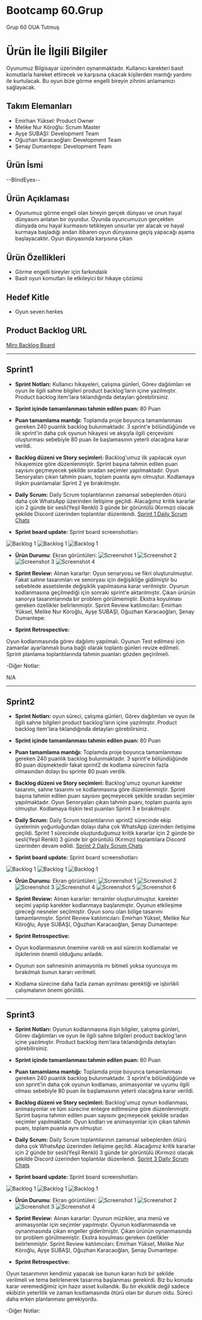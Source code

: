 
# **Bootcamp 60.Grup**

Grup 60 OUA Tutmuş

# Ürün İle İlgili Bilgiler
 Oyunumuz Bilgisayar üzerinden oynanmaktadır. Kullanıcı karekteri basit komutlarla hareket ettirecek ve karşısına çıkacak kişilerden mantığı yardımı ile kurtulacak. Bu oyun bize görme engelli bireyin zihnini anlamamızı sağlayacak.

## Takım Elemanları

- Emirhan Yüksel: Product Owner
- Melike Nur Köroğlu: Scrum Master
- Ayşe SUBAŞI: Development Team
- Oğuzhan Karacaoğlan: Development Team
- Şenay Dumantepe: Development Team 

## Ürün İsmi

--BlindEyes--

## Ürün Açıklaması

- Oyunumuz görme engeli olan bireyin gerçek dünyası ve onun hayal dünyasını anlatan bir oyundur. Oyunda oyuncumuzun gerçekten dünyada onu hayal kurmasını tetikleyen unsurlar yer alacak ve hayal kurmaya başladığı andan itibaren oyun dünyasına geçiş yapacağı aşama başlayacaktır. Oyun dünyasında karşısına çıkan

## Ürün Özellikleri

- Görme engelli bireyler için farkındalık
- Basit oyun komutları ile etkileyici bir hikaye çözümü


## Hedef Kitle

- Oyun seven herkes


## Product Backlog URL

[Miro Backlog Board](https://miro.com/app/board/uXjVO5l1S8o=/?share_link_id=436440516610)

---
## Sprint1

-  **Sprint Notları:** Kullanıcı hikayeleri, çalışma günleri, Görev dağılımları ve oyun ile ilgili sahne bilgileri product backlog'ların içine yazılmıştır. Product backlog item'lara tıklandığında detayları görebilirsiniz.

- **Sprint içinde tamamlanması tahmin edilen puan:** 80 Puan

- **Puan tamamlama mantığı:** Toplamda proje boyunca tamamlanması gereken 240 puanlık backlog bulunmaktadır. 3 sprint'e bölündüğünde ve ilk sprint'in daha çok oyunun hikayesi ve akşıyla ilgili çerçevisini oluşturması sebebiyle 80 puan ile başlamasının yeterli olacağına karar verildi.

- **Backlog düzeni ve Story seçimleri:** Backlog'umuz ilk yapılacak oyun hikayemize göre düzenlenmiştir. Sprint başına tahmin edilen puan sayısını geçmeyecek şekilde sıradan seçimler yapılmaktadır. Oyun Senoryaları çıkan tahmin puanı, toplam puanla aynı olmuştur. Kodlamaya ilişkin puanlamalar Sprint 2 ye bırakılmıştır.

- **Daily Scrum:**  Daily Scrum toplantılarının zamansal sebeplerden ötürü  daha çok WhatsApp üzerinden iletişime geçildi. Alacağımız kritik kararlar için 2 günde bir sesli(Yeşil Renkli) 3 günde bir görüntülü (Kırmızı) olacak şekilde Discord üzerinden toplantılar düzenlendi. [Sprint 1 Daily Scrum Chats](https://github.com/Piyro/Bootcamp60.grup/blob/main/ProjectManagement/DailyScrumMeetingNotesSprint1.60.grup.docx)

- **Sprint board update:** Sprint board screenshotları: 

![Backlog 1](https://github.com/Piyro/Bootcamp60.grup/blob/main/ProjectManagement/backlog.PNG)
![Backlog 1](https://github.com/Piyro/Bootcamp60.grup/blob/main/ProjectManagement/backlog2.PNG)
![Backlog 1](https://github.com/Piyro/Bootcamp60.grup/blob/main/ProjectManagement/backlog3.PNG)

- **Ürün Durumu**: Ekran görüntüleri:
![Screenshot 1](https://github.com/Piyro/Bootcamp60.grup/blob/main/ProjectManagement/%C3%BCr%C3%BCn1.jpeg)
![Screenshot 2](https://github.com/Piyro/Bootcamp60.grup/blob/main/ProjectManagement/%C3%BCr%C3%BCn2.jpeg)
![Screenshot 3](https://github.com/Piyro/Bootcamp60.grup/blob/main/ProjectManagement/%C3%BCr%C3%BCn3.jpeg)
![Screenshot 4](https://github.com/Piyro/Bootcamp60.grup/blob/main/ProjectManagement/%C3%BCr%C3%BCn4.jpeg)

- **Sprint Review:** Alınan kararlar: Oyun senaryosu ve fikri oluşturulmuştur. Fakat sahne tasarımları ve senoryası için değişikliğe gidilmiştir bu sebeblede assetslerde değişiklik yapılmasına karar verilmiştir. Oyunun kodlanmasına geçilmediği için sonraki sprint'e aktarılmıştır. Çıkan ürünün sanorya tasarımlarında bir problem görülmemiştir. Ekstra koyulması gereken özellikler belirlenmiştir. Sprint Review katılımcıları: Emirhan Yüksel, Melike Nur Köroğlu, Ayşe SUBAŞI, Oğuzhan Karacaoğlan, Şenay Dumantepe:

- **Sprint Retrospective:**

Oyun kodlanmasında görev dağılımı yapılmalı.
Oyunun Test edilmesi için zamanlar ayarlanmalı buna bağlı olarak toplantı günleri revize edilmeli.
Sprint planlama toplantılarında tahmin puanları gözden geçirilmeli.

-Diğer Notlar:

N/A

---
## Sprint2

-  **Sprint Notları:** oyun süreci, çalışma günleri, Görev dağılımları ve oyun ile ilgili sahne bilgileri product backlog'ların içine yazılmıştır. Product backlog item'lara tıklandığında detayları görebilirsiniz.

- **Sprint içinde tamamlanması tahmin edilen puan:** 80 Puan

- **Puan tamamlama mantığı:** Toplamda proje boyunca tamamlanması gereken 240 puanlık backlog bulunmaktadır. 3 sprint'e bölündüğünde 80 puan düşmektedir fakat sprint2 de kodlama sürecinin fazla olmasından dolayı bu sprinte 80 puan verdik.

- **Backlog düzeni ve Story seçimleri:** Backlog'umuz oyunun karekter tasarımı, sahne tasarımı ve kodlanmasına göre düzenlenmiştir. Sprint başına tahmin edilen puan sayısını geçmeyecek şekilde sıradan seçimler yapılmaktadır. Oyun Senoryaları çıkan tahmin puanı, toplam puanla aynı olmuştur. Kodlamaya ilişkin test puanları Sprint 3 e bırakılmıştır.

- **Daily Scrum:**  Daily Scrum toplantılarının sprint2 sürecinde ekip üyelerinin yoğunluğundan dolayı   daha çok WhatsApp üzerinden iletişime geçildi. Sprint 1 sürecinde oluşturduğumuz  kritik kararlar için 2 günde bir sesli(Yeşil Renkli) 3 günde bir görüntülü (Kırmızı) toplantılara  Discord üzerinden devam edildi. [Sprint 2 Daily Scrum Chats](https://github.com/Piyro/Bootcamp60.grup/blob/main/ProjectManagement_Sprint2/DailyScrumMeetingNotesSprint2.60.grup.docx)

- **Sprint board update:** Sprint board screenshotları: 

![Backlog 1](https://github.com/Piyro/Bootcamp60.grup/blob/main/ProjectManagement_Sprint2/backlog2.1.PNG)
![Backlog 1](https://github.com/Piyro/Bootcamp60.grup/blob/main/ProjectManagement_Sprint2/backlog2.2.PNG)
![Backlog 1](https://github.com/Piyro/Bootcamp60.grup/blob/main/ProjectManagement_Sprint2/backlog2.3.PNG)

- **Ürün Durumu**: Ekran görüntüleri:
![Screenshot 1](https://github.com/Piyro/Bootcamp60.grup/blob/main/ProjectManagement_Sprint2/%C3%BCr%C3%BCn1.jpeg)
![Screenshot 2](https://github.com/Piyro/Bootcamp60.grup/blob/main/ProjectManagement_Sprint2/%C3%BCr%C3%BCn2.jpeg)
![Screenshot 3](https://github.com/Piyro/Bootcamp60.grup/blob/main/ProjectManagement_Sprint2/%C3%BCr%C3%BCn3.jpeg)
![Screenshot 4](https://github.com/Piyro/Bootcamp60.grup/blob/main/ProjectManagement_Sprint2/%C3%BCr%C3%BCn4.jpeg)
![Screenshot 5](https://github.com/Piyro/Bootcamp60.grup/blob/main/ProjectManagement_Sprint2/%C3%BCr%C3%BCn5.jpeg)
![Screenshot 6](https://github.com/Piyro/Bootcamp60.grup/blob/main/ProjectManagement_Sprint2/%C3%BCr%C3%BCn6.jpeg)

- **Sprint Review:** Alınan kararlar: terrainler oluşturulmuştur. karekter seçimi yapılıp karekter kodlanmaya başlanmıştır. Oyunun etkileşime gireceği nesneler seçilmiştir. Oyun sonu olan bölge tasarımı tamamlanmıştır. Sprint Review katılımcıları: Emirhan Yüksel, Melike Nur Köroğlu, Ayşe SUBAŞI, Oğuzhan Karacaoğlan, Şenay Dumantepe:

- **Sprint Retrospective:**

- Oyun kodlanmasının önemine varıldı ve asıl sürecin kodlamalar ve ilşkilerinin önemli olduğunu anladık.
- Oyunun son sahnesinin animayonla mı bitmeli yoksa oyuncuya mı bırakılmalı bunun kararı verilmeli.
- Kodlama sürecine daha fazla zaman ayrılması gerektiği ve işbirlikli çalışmalanın önemi görüldü.

---
## Sprint3


-  **Sprint Notları:** Oyunun kodlanmasına ilişin bilgiler, çalışma günleri, Görev dağılımları ve oyun ile ilgili sahne bilgileri product backlog'ların içine yazılmıştır. Product backlog item'lara tıklandığında detayları görebilirsiniz.

- **Sprint içinde tamamlanması tahmin edilen puan:** 80 Puan

- **Puan tamamlama mantığı:** Toplamda proje boyunca tamamlanması gereken 240 puanlık backlog bulunmaktadır. 3 sprint'e bölündüğünde ve son sprint'in daha çok oyunun kodlaması, animasyonlar ve uyumu ilgili olması sebebiyle 80 puan ile başlamasının yeterli olacağına karar verildi.

- **Backlog düzeni ve Story seçimleri:** Backlog'umuz oynun kodlanması, animasyonlar ve tüm sürecine entegre edilmesine göre düzenlenmiştir. Sprint başına tahmin edilen puan sayısını geçmeyecek şekilde sıradan seçimler yapılmaktadır. Oyun kodları ve animasyonlar için çıkan tahmin puanı, toplam puanla aynı olmuştur.

- **Daily Scrum:**  Daily Scrum toplantılarının zamansal sebeplerden ötürü  daha çok WhatsApp üzerinden iletişime geçildi. Alacağımız kritik kararlar için 2 günde bir sesli(Yeşil Renkli) 3 günde bir görüntülü (Kırmızı) olacak şekilde Discord üzerinden toplantılar düzenlendi. [Sprint 3 Daily Scrum Chats]()

- **Sprint board update:** Sprint board screenshotları: 

![Backlog 1]()
![Backlog 1]()
![Backlog 1]()

- **Ürün Durumu**: Ekran görüntüleri:
![Screenshot 1]()
![Screenshot 2]()
![Screenshot 3]()
![Screenshot 4]()

- **Sprint Review:** Alınan kararlar: Oyunun müzikler, ana menü ve animasyonlar için seçimler yapılmıştır. Oyunun kodlanmasında ve oynanmasında çıkan engeller giderilmiştir. Çıkan ürünün oynanmasında bir problem görülmemiştir. Ekstra koyulması gereken özellikler belirlenmiştir. Sprint Review katılımcıları: Emirhan Yüksel, Melike Nur Köroğlu, Ayşe SUBAŞI, Oğuzhan Karacaoğlan, Şenay Dumantepe:

- **Sprint Retrospective:**

Oyun tasarımının kendimiz yapacak ise bunun kararı hızlı bir şekilde verilmeli ve tema belirlenerek tasarıma başlanması gerekirdi. Biz bu konuda karar veremediğimiz için hazır asset kullandık. Bu bir eksiklik değil sadece ekibizin yeterlilik ve zaman kısıtlamasında ötürü olan bir durum oldu.
Süreci daha erken planlanması gerekiyordu.


-Diğer Notlar:

